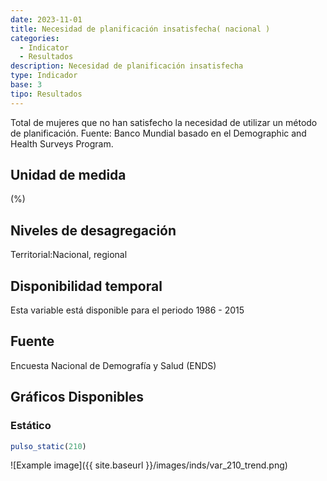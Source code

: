 ```yaml
---
date: 2023-11-01
title: Necesidad de planificación insatisfecha( nacional )
categories:
  - Indicator
  - Resultados
description: Necesidad de planificación insatisfecha
type: Indicador
base: 3
tipo: Resultados
--- 
```


Total de mujeres que no han satisfecho la necesidad de utilizar un método de planificación.
Fuente: Banco Mundial basado en el Demographic and Health Surveys Program.

## Unidad de medida
(%)

## Niveles de desagregación
Territorial:Nacional, regional

## Disponibilidad temporal
Esta variable está disponible para el periodo 1986 - 2015

## Fuente
Encuesta Nacional de Demografía y Salud (ENDS)

## Gráficos Disponibles

### Estático

``` R
pulso_static(210)
```

![Example image]({{ site.baseurl }}/images/inds/var_210_trend.png)